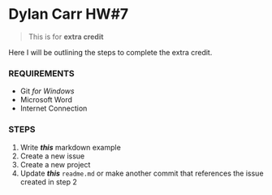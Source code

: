 # Dylan Carr HW#7
> This is for **extra credit**

Here I will be outlining the steps to complete the extra credit.

### REQUIREMENTS

- Git _for Windows_
- Microsoft Word
- Internet Connection

### STEPS

1. Write ***this*** markdown example
2. Create a new issue
3. Create a new project
4. Update ***this*** `readme.md` or make another commit that references the issue created in step 2
